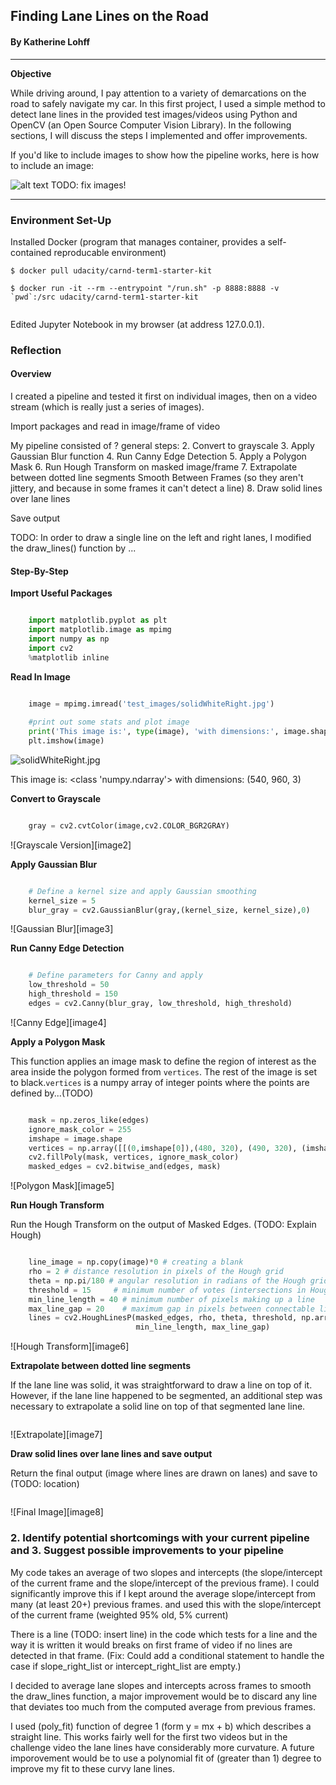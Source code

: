 ## **Finding Lane Lines on the Road** 

#### By Katherine Lohff

---

**Objective**

While driving around, I pay attention to a variety of demarcations on the road to safely navigate my car. In this first project, I used a simple method to detect lane lines in the provided test images/videos using Python and OpenCV (an Open Source Computer Vision Library). In the following sections, I will discuss the steps I implemented and offer improvements.


[//]: # (Image References)

[image1]: ./examples/grayscale.jpg "Grayscale"

If you'd like to include images to show how the pipeline works, here is how to include an image: 

![alt text][image1] TODO: fix images!

---

### Environment Set-Up

Installed Docker (program that manages container, provides a self-contained reproducable environment)

```
$ docker pull udacity/carnd-term1-starter-kit

$ docker run -it --rm --entrypoint "/run.sh" -p 8888:8888 -v `pwd`:/src udacity/carnd-term1-starter-kit


```

Edited Jupyter Notebook in my browser (at address 127.0.0.1).

### Reflection

#### Overview

I created a pipeline and tested it first on individual images, then on a video stream (which is really just a series of images).



Import packages and read in image/frame of video

My pipeline consisted of ? general steps:
2. Convert to grayscale
3. Apply Gaussian Blur function
4. Run Canny Edge Detection
5. Apply a Polygon Mask
6. Run Hough Transform on masked image/frame
7. Extrapolate between dotted line segments
Smooth Between Frames (so they aren't jittery, and because in some frames it can't detect a line)
8. Draw solid lines over lane lines

Save output

TODO: In order to draw a single line on the left and right lanes, I modified the draw_lines() function by ...


#### Step-By-Step

**Import Useful Packages**

```python

    import matplotlib.pyplot as plt
    import matplotlib.image as mpimg
    import numpy as np
    import cv2
    %matplotlib inline

```

**Read In Image**

```python

    image = mpimg.imread('test_images/solidWhiteRight.jpg')
    
    #print out some stats and plot image
    print('This image is:', type(image), 'with dimensions:', image.shape)
    plt.imshow(image)

```
![solidWhiteRight.jpg][image1]

This image is: <class 'numpy.ndarray'> with dimensions: (540, 960, 3)

**Convert to Grayscale**

```python

    gray = cv2.cvtColor(image,cv2.COLOR_BGR2GRAY)
```
![Grayscale Version][image2]

**Apply Gaussian Blur**

```python

    # Define a kernel size and apply Gaussian smoothing
    kernel_size = 5
    blur_gray = cv2.GaussianBlur(gray,(kernel_size, kernel_size),0)
```

![Gaussian Blur][image3]

**Run Canny Edge Detection**

```python

    # Define parameters for Canny and apply
    low_threshold = 50
    high_threshold = 150
    edges = cv2.Canny(blur_gray, low_threshold, high_threshold)

```

![Canny Edge][image4]

**Apply a Polygon Mask**

This function applies an image mask to define the region of interest as the area inside the polygon formed from `vertices`. The rest of the image is set to black.`vertices` is a numpy array of integer points where the points are defined by...(TODO)

```python

    mask = np.zeros_like(edges)   
    ignore_mask_color = 255
    imshape = image.shape
    vertices = np.array([[(0,imshape[0]),(480, 320), (490, 320), (imshape[1],imshape[0])]], dtype=np.int32)
    cv2.fillPoly(mask, vertices, ignore_mask_color)
    masked_edges = cv2.bitwise_and(edges, mask)

```

![Polygon Mask][image5]

**Run Hough Transform**

Run the Hough Transform on the output of Masked Edges. (TODO: Explain Hough)

```python

    line_image = np.copy(image)*0 # creating a blank
    rho = 2 # distance resolution in pixels of the Hough grid
    theta = np.pi/180 # angular resolution in radians of the Hough grid
    threshold = 15     # minimum number of votes (intersections in Hough grid cell)
    min_line_length = 40 # minimum number of pixels making up a line
    max_line_gap = 20    # maximum gap in pixels between connectable line segments
    lines = cv2.HoughLinesP(masked_edges, rho, theta, threshold, np.array([]),
                            min_line_length, max_line_gap)

```

![Hough Transform][image6]

**Extrapolate between dotted line segments**

If the lane line was solid, it was straightforward to draw a line on top of it. However, if the lane line happened to be segmented, an additional step was necessary to extrapolate a solid line on top of that segmented lane line.

```python

```

![Extrapolate][image7]

**Draw solid lines over lane lines and save output**

Return the final output (image where lines are drawn on lanes) and save to (TODO: location)


```python

```

![Final Image][image8]

### 2. Identify potential shortcomings with your current pipeline and 3. Suggest possible improvements to your pipeline

My code takes an average of two slopes and intercepts (the slope/intercept of the current frame and the slope/intercept of the previous frame). I could significantly improve this if I kept around the average slope/intercept from many (at least 20+) previous frames. and used this with the slope/intercept of the current frame (weighted 95% old, 5% current)

There is a line (TODO: insert line) in the code which tests for a line and the way it is written it would breaks on first frame of video if no lines are detected in that frame. (Fix: Could add a conditional statement to handle the case if slope_right_list or intercept_right_list are empty.)

I decided to average lane slopes and intercepts across frames to smooth the draw_lines function, a major improvement would be to discard any line that deviates too much from the computed average from previous frames.

I used (poly_fit) function of degree 1 (form y = mx + b) which describes a straight line. This works fairly well for the first two videos but in the challenge video the lane lines have considerably more curvature. A future imporovement would be to use a polynomial fit of (greater than 1) degree to improve my fit to these curvy lane lines. 





